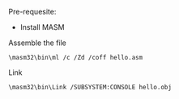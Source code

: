 Pre-requesite:
* Install MASM

Assemble the file
```shell
\masm32\bin\ml /c /Zd /coff hello.asm
```

Link
```shell
\masm32\bin\Link /SUBSYSTEM:CONSOLE hello.obj
```

